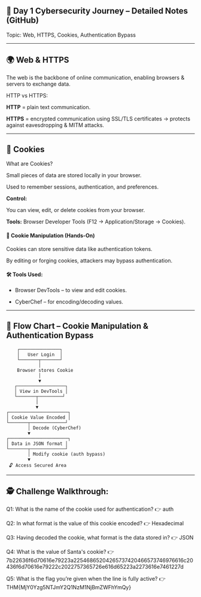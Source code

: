 ## 📒 Day 1 Cybersecurity Journey – Detailed Notes (GitHub)

Topic: Web, HTTPS, Cookies, Authentication Bypass

---

## 🌍 Web & HTTPS
The web is the backbone of online communication, enabling browsers & servers to exchange data.

HTTP vs HTTPS:

**HTTP** = plain text communication.

**HTTPS** = encrypted communication using SSL/TLS certificates → protects against eavesdropping & MITM attacks.

---

## 🍪 Cookies

What are Cookies?

Small pieces of data are stored locally in your browser.

Used to remember sessions, authentication, and preferences.

**Control:**

You can view, edit, or delete cookies from your browser.

**Tools:** Browser Developer Tools (F12 → Application/Storage → Cookies).

#### 🔑 Cookie Manipulation (Hands-On)

Cookies can store sensitive data like authentication tokens.

By editing or forging cookies, attackers may bypass authentication.

#### 🛠 Tools Used:

 - Browser DevTools – to view and edit cookies.

 - CyberChef – for encoding/decoding values.

---

## 📝 Flow Chart – Cookie Manipulation & Authentication Bypass

        ┌───────────────┐
        │   User Login  │
        └───────┬───────┘
                │
        Browser stores Cookie
                │
                ▼
       ┌──────────────────┐
       │ View in DevTools │
       └───────┬─────────┘
               │
               ▼
    ┌──────────────────────┐
    │ Cookie Value Encoded │
    └───────┬─────────────┘
            │ Decode (CyberChef)
            ▼
    ┌──────────────────────┐
    │ Data in JSON format │
    └───────┬─────────────┘
            │ Modify cookie (auth bypass)
            ▼
     🔓 Access Secured Area

---

## 🕵️ Challenge Walkthrough:

Q1: What is the name of the cookie used for authentication?
👉 auth

Q2: In what format is the value of this cookie encoded?
👉 Hexadecimal

Q3: Having decoded the cookie, what format is the data stored in?
👉 JSON

Q4: What is the value of Santa's cookie?
👉 7b22636f6d70616e79223a22546865204265737420466573746976616c20436f6d70616e79222c2022757365726e616d65223a2273616e7461227d

Q5: What is the flag you’re given when the line is fully active?
👉 THM{MjY0Yzg5NTJmY2Q1NzM1NjBmZWFhYmQy}



